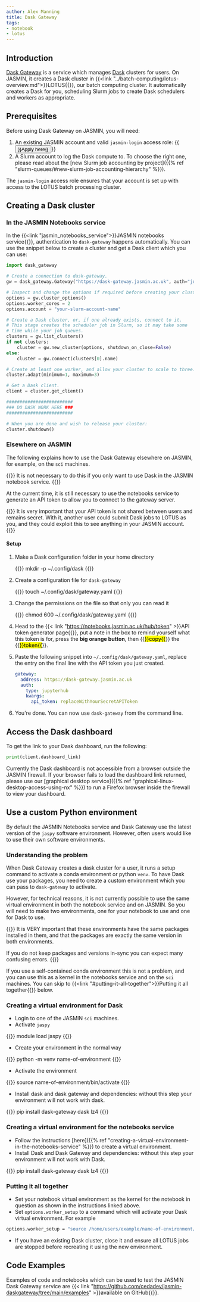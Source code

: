 ```yaml
---
author: Alex Manning
title: Dask Gateway
tags:
- notebook
- lotus
---
```


## Introduction

[Dask Gateway](https://gateway.dask.org/) is a service which manages [Dask](https://dask.org) clusters for users.
On JASMIN, it creates a Dask cluster in {{<link "../batch-computing/lotus-overview.md">}}LOTUS{{</link>}}, our batch computing cluster. It automatically creates a Dask for you, scheduling Slurm jobs to create Dask schedulers and workers as appropriate.

## Prerequisites

Before using Dask Gateway on JASMIN, you will need:

1. An existing JASMIN account and valid `jasmin-login` access role: {{<button size="sm" href="https://accounts.jasmin.ac.uk/services/login_services/jasmin-login/">}}Apply here{{</button>}}
2. A Slurm account to log the Dask compute to. To choose the right one, please read about the [new Slurm job accounting by project]({{% ref "slurm-queues/#new-slurm-job-accounting-hierarchy" %}}).

The `jasmin-login` access role ensures that your account is set up with access to the LOTUS batch processing cluster.

## Creating a Dask cluster

### In the JASMIN Notebooks service

In the {{<link "jasmin_notebooks_service">}}JASMIN notebooks service{{</link>}}, authentication to `dask-gateway` happens automatically. You can use the snippet below to create a cluster and get a Dask client which you can use:

```python
import dask_gateway

# Create a connection to dask-gateway.
gw = dask_gateway.Gateway("https://dask-gateway.jasmin.ac.uk", auth="jupyterhub")

# Inspect and change the options if required before creating your cluster.
options = gw.cluster_options()
options.worker_cores = 2
options.account = "your-slurm-account-name"

# Create a Dask cluster, or, if one already exists, connect to it.
# This stage creates the scheduler job in Slurm, so it may take some
# time while your job queues.
clusters = gw.list_clusters()
if not clusters:
    cluster = gw.new_cluster(options, shutdown_on_close=False)
else:
    cluster = gw.connect(clusters[0].name)

# Create at least one worker, and allow your cluster to scale to three.
cluster.adapt(minimum=1, maximum=3)

# Get a Dask client.
client = cluster.get_client()

#########################
### DO DASK WORK HERE ###
#########################

# When you are done and wish to release your cluster:
cluster.shutdown()
```

### Elsewhere on JASMIN

The following explains how to use the Dask Gateway elsewhere on JASMIN, for example, on the `sci` machines.

{{<alert type="info">}}
It is not necessary to do this if you only want to use Dask in the JASMIN notebook service.
{{</alert>}}

At the current time, it is still necessary to use the notebooks service to generate an API token to allow you to connect to the gateway server.

{{<alert type="danger">}}
It is very important that your API token is not shared between users and remains secret. With it, another user could submit Dask jobs to LOTUS as you, and they could exploit this to see anything in your JASMIN account.
{{</alert>}}

#### Setup

1. Make a Dask configuration folder in your home directory

    {{<command user="user" host="sci-vm-01">}}
    mkdir -p ~/.config/dask
    {{</command>}}

2. Create a configuration file for `dask-gateway`

    {{<command user="user" host="sci-vm-01">}}
    touch ~/.config/dask/gateway.yaml
    {{</command>}}

3. Change the permissions on the file so that only you can read it

    {{<command user="user" host="sci-vm-01">}}
    chmod 600 ~/.config/dask/gateway.yaml
    {{</command>}}

4. Head to the {{< link "https://notebooks.jasmin.ac.uk/hub/token" >}}API token generator page{{</link>}}, put a note in the box to remind yourself what this token is for, press the **big orange button**, then {{<mark>}}copy{{</mark>}} the {{<mark>}}token{{</mark>}}.

5. Paste the following snippet into `~/.config/dask/gateway.yaml`, replace the entry on the final line with the API token you just created.

    ```yaml
    gateway:
      address: https://dask-gateway.jasmin.ac.uk
      auth:
        type: jupyterhub
        kwargs:
          api_token: replaceWithYourSecretAPIToken
    ```

6. You're done. You can now use `dask-gateway` from the command line.

## Access the Dask dashboard

To get the link to your Dask dashboard, run the following:

```python
print(client.dashboard_link)
```

Currently the Dask dashboard is not accessible from a browser outside the JASMIN firewall. If your browser fails to load the dashboard link returned,
please use our [graphical desktop service]({{% ref "graphical-linux-desktop-access-using-nx" %}}) to run a Firefox browser inside the firewall to view your dashboard.

## Use a custom Python environment

By default the JASMIN Notebooks service and Dask Gateway use the latest version of the `jaspy` software environment. However, often users would like to use their own software environments.

### Understanding the problem

When Dask Gateway creates a dask cluster for a user, it runs a setup command to activate a conda environment or python `venv`.
To have Dask use your packages, you need to create a custom environment which you can pass to `dask-gateway` to activate.

However, for technical reasons, it is not currently possible to use the same virtual environment in both the notebook service and on JASMIN. So you will need to make two environments, one for your notebook to use and one for Dask to use.

{{<alert type="info">}}
It is VERY important that these environments have the same packages installed in them, and that the packages are exactly the same version in both environments.

If you do not keep packages and versions in-sync you can expect many confusing errors.
{{</alert>}}

If you use a self-contained conda environment this is not a problem, and you can use this as a kernel in the notebooks service and on the `sci` machines. You can skip to {{<link "#putting-it-all-together">}}Putting it all together{{</link>}} below.

### Creating a virtual environment for Dask

- Login to one of the JASMIN `sci` machines.
- Activate `jaspy`

{{<command>}}
module load jaspy
{{</command>}}

- Create your environment in the normal way

{{<command>}}
python -m venv name-of-environment
{{</command>}}

- Activate the environment

{{<command>}}
source name-of-environment/bin/activate
{{</command>}}

- Install dask and dask gateway and dependencies: without this step your environment will not work with dask.

{{<command>}}
pip install dask-gateway dask lz4
{{</command>}}

### Creating a virtual environment for the notebooks service

- Follow the instructions [here]({{% ref "creating-a-virtual-environment-in-the-notebooks-service" %}}) to create a virtual environment.
- Install Dask and Dask Gateway and dependencies: without this step your environment will not work with Dask.

{{<command>}}
pip install dask-gateway dask lz4
{{</command>}}

### Putting it all together

- Set your notebook virtual environment as the kernel for the notebook in question as shown in the instructions linked above.
- Set `options.worker_setup` to a command which will activate your Dask virtual environment. For example

```bash
options.worker_setup = "source /home/users/example/name-of-environment/bin/activate"
```

- If you have an existing Dask cluster, close it and ensure all LOTUS jobs are stopped before recreating it using the new environment.

## Code Examples

Examples of code and notebooks which can be used to test the JASMIN Dask Gateway service are
{{< link "https://github.com/cedadev/jasmin-daskgateway/tree/main/examples" >}}available on GitHub{{</link>}}.
